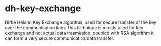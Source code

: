 # dh-key-exchange
Diffie Helann Key Exchange algorithm, used for secure transfer of the key over the communication lines
This technique is mostly used for key exchange and not actual data trasmission, coupled with RSA algorithm it can form a very secure communication/data transfer.
